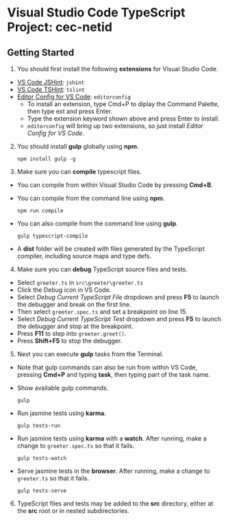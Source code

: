 # Visual Studio Code TypeScript Project: cec-netid

## Getting Started

1. You should first install the following **extensions** for Visual Studio Code.
  - [VS Code JSHint](https://marketplace.visualstudio.com/items?itemName=dbaeumer.jshint): ```jshint```
  - [VS Code TSHint](https://marketplace.visualstudio.com/items?itemName=eg2.tslint): ```tslint```
  - [Editor Config for VS Code](https://marketplace.visualstudio.com/items?itemName=chrisdias.vscodeEditorConfig): ```editorconfig```
    + To install an extension, type Cmd+P to diplay the Command Palette, then type ext and press Enter.
    + Type the extension keyword shown above and press Enter to install.
    + ```editorconfig``` will bring up two extensions, so just install *Editor Config for VS Code*.

2. You should install **gulp** globally using **npm**.

    ```
    npm install gulp -g
    ```

3. Make sure you can **compile** typescript files.
  -  You can compile from within Visual Studio Code by pressing **Cmd+B**.

  - You can compile from the command line using **npm**.
  
    ```
    npm run compile
    ```

  - You can also compile from the command line using **gulp**.
  
    ```
    gulp typescript-compile
    ```

  - A **dist** folder will be created with files
    generated by the TypeScript compiler, including source maps and type defs.
  
4. Make sure you can **debug** TypeScript source files and tests.

  - Select `greeter.ts` in `src\greeter\greeter.ts`
  - Click the Debug icon in VS Code.
  - Select *Debug Current TypeScript File* dropdown and press **F5** to launch
    the debugger and break on the first line.
  - Then select `greeter.spec.ts` and set a breakpoint on line 15.
  - Select *Debug Current TypeScript Test* dropdown and press **F5** to launch
    the debugger and stop at the breakpoint.
  - Press **F11** to step into `greeter.greet()`.
  - Press **Shift+F5** to stop the debugger.
    
5. Next you can execute **gulp** tasks from the Terminal.

  - Note that gulp commands can also be run from within VS Code, pressing
    **Cmd+P** and typing **task**, then typing part of the task name.

  - Show available gulp commands.
  
    ```
    gulp
    ```

  - Run jasmine tests using **karma**.
  
    ```
    gulp tests-run
    ```

  - Run jasmine tests using **karma** with a **watch**.
    After running, make a change to `greeter.spec.ts` so that it fails.
  
    ```
    gulp tests-watch
    ```

  - Serve jasmine tests in the **browser**.
    After running, make a change to `greeter.ts` so that it fails.
  
    ```
    gulp tests-serve
    ```

6. TypeScript files and tests may be added to the **src** directory, 
   either at the **src** root or in nested subdirectories.
   
